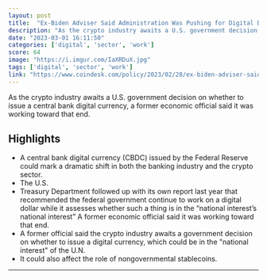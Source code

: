 ```yaml
---
layout: post
title:  "Ex-Biden Adviser Said Administration Was Pushing for Digital Dollar"
description: "As the crypto industry awaits a U.S. government decision on whether to issue a central bank digital currency, a former economic official said it was working toward that end."
date: "2023-03-01 16:11:50"
categories: ['digital', 'sector', 'work']
score: 64
image: "https://i.imgur.com/IaXRDuX.jpg"
tags: ['digital', 'sector', 'work']
link: "https://www.coindesk.com/policy/2023/02/28/ex-biden-adviser-said-administration-was-pushing-for-digital-dollar/"
---
```


As the crypto industry awaits a U.S. government decision on whether to issue a central bank digital currency, a former economic official said it was working toward that end.

## Highlights

- A central bank digital currency (CBDC) issued by the Federal Reserve could mark a dramatic shift in both the banking industry and the crypto sector.
- The U.S.
- Treasury Department followed up with its own report last year that recommended the federal government continue to work on a digital dollar while it assesses whether such a thing is in the “national interest’s national interest” A former economic official said it was working toward that end.
- A former official said the crypto industry awaits a government decision on whether to issue a digital currency, which could be in the "national interest" of the U.N.
- It could also affect the role of nongovernmental stablecoins.

---
